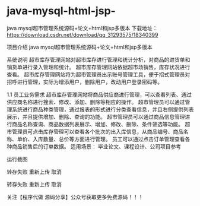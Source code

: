 # java-mysql-html-jsp-
java mysql超市管理系统源码+论文+html和jsp多版本
下载地址：https://download.csdn.net/download/qq_31293575/18340399

项目介绍
java mysql超市管理系统源码+论文+html和jsp多版本

系统说明
超市库存管理网站对超市库存进行管理和统计分析，对商品的进货单和销货单进行录入管理和统计。
超市库存管理网站依据超市场销售，库存状况进行查看。
超市库存管理网站将为超市管理员出示账号管理工具，便于招式管理员对招呼进行管理，实际为增添用户，删除用户，改动用户登录密码等。


1.1 员工业务需求
超市库存管理网站将商品供应商进行管理，可以查看列表、通过供应商名称进行搜索、修改、添加、删除等相应的操作。
超市管理员可以通过管理系统进行商品种类管理，通过报表的形式进行分类查看信息，并且右侧提供列表展示，并且提供增加、删除、查询的功能。
超市管理员可以通过商品信息管理进行商品名称查询、商品数据列表展示、增加、修改、删除、条件筛选等功能。
超市管理员可点击库存管理可以查看各个批次的出入库信息，从商品编号、商品名称、单价、入库数量、总价等方面进行管理。
员工可以通过点击订单管理查看各种商品销售后的订单数据。
适用场景：
毕业论文、课程设计、公司项目参考

运行截图


转存失败
重新上传
取消
  


转存失败
重新上传
取消
      

关注【程序代做 源码分享】公众号获取更多免费源码！！！
